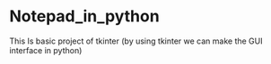 # Notepad_in_python
This Is basic project of tkinter (by using tkinter we can make the GUI interface in python)
